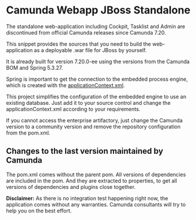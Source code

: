 # Camunda Webapp JBoss Standalone

The standalone web-application including Cockpit, Tasklist and Admin are
discontinued from official Camunda releases since Camunda 7.20.

This snippet provides the sources that you need to build the web-application as
a deployable .war file for JBoss by yourself.

It is already built for version 7.20.0-ee using the versions from the Camunda
BOM and Spring 5.3.27.

Spring is important to get the connection to the embedded process engine, which
is created with the
[applicationContext.xml](src/main/webapp/WEB-INF/applicationContext.xml).

This project simplifies the configuration of the embedded engine to use an
existing database. Just add it to your source control and change the
applicationContext.xml according to your requirements.

If you cannot access the enterprise artifactory, just change the Camunda version
to a community version and remove the repository configuration from the pom.xml.

## Changes to the last version maintained by Camunda

The pom.xml comes without the parent pom. All versions of dependencies are
included in the pom. And they are extracted to properties, to get all versions
of dependencies and plugins close together.

**Disclaimer:** As there is no integration test happening right now, the
application comes without any warranties. Camunda consultants will try to help
you on the best effort.
